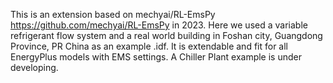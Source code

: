 This is an extension based on mechyai/RL-EmsPy https://github.com/mechyai/RL-EmsPy in 2023.
Here we used a variable refrigerant flow system and a real world building in Foshan city, Guangdong Province, PR China as an example .idf.
It is extendable and fit for all EnergyPlus models with EMS settings.
A Chiller Plant example is under developing.
